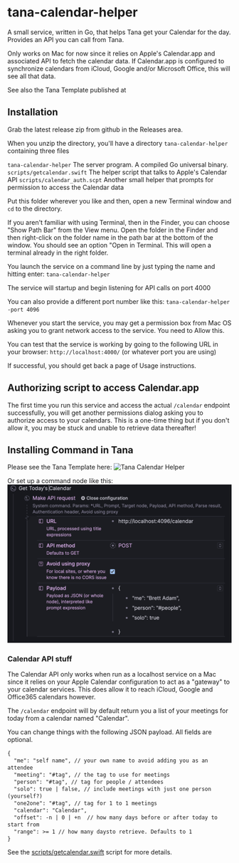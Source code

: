 # tana-calendar-helper
A small service, written in Go, that helps Tana get your Calendar for the day. Provides an API you can call from Tana. 

Only works on Mac for now since it relies on Apple's Calendar.app and associated API to fetch the calendar data. If Calendar.app is configured to synchronize calendars from iCloud, Google and/or Microsoft Office, this will see all that data.

See also the Tana Template published at 

## Installation
Grab the latest release zip from github in the Releases area.

When you unzip the directory, you'll have a directory `tana-calendar-helper` containing three files 

`tana-calendar-helper` The server program. A compiled Go universal binary.
`scripts/getcalendar.swift` The helper script that talks to Apple's Calendar API
`scripts/calendar_auth.scpt` Another small helper that prompts for permission to access the Calendar data

Put this folder wherever you like and then, open a new Terminal window and `cd` to the directory.

If you aren't familiar with using Terminal, then in the Finder, you can choose "Show Path Bar" from the View menu.
Open the folder in the Finder and then right-click on the folder name in the path bar at the bottom of the window.
You should see an option "Open in Terminal. This will open a terminal already in the right folder.

You launch the service on a command line by just typing the name and hitting enter:
`tana-calendar-helper`

The service will startup and begin listening for API calls on port 4000

You can also provide a different port number like this:
`tana-calendar-helper -port 4096`

Whenever you start the service, you may get a permission box from Mac OS asking you to grant network access to the service. You need to Allow this.

You can test that the service is working by going to the following URL in your browser:
`http://localhost:4000/`  (or whatever port you are using)

If successful, you should get back a page of Usage instructions.

## Authorizing script to access Calendar.app
The first time you run this service and access the actual `/calendar` endpoint successfully, you will get another permissions dialog asking you to authorize access to your calendars. This is a one-time thing but if you don't allow it, you may be stuck and unable to retrieve data thereafter!

## Installing Command in Tana
Please see the Tana Template here:
![Tana Calendar Helper](https://app.tana.inc/?bundle=cVYW2gX8nY.WUDhKchZDK "Tana Calendar Helper config")

Or set up a command node like this:
![Getting Usage into Tana](assets/tana-calendar-helper-command.png?raw=true "Tana Command Node")

### Calendar API stuff

The Calendar API only works when run as a localhost service on a Mac since it relies on your Apple Calendar configuration to act as a "gateway" to your calendar services. This does allow it to reach iCloud, Google and Office365 calendars however.

The `/calendar` endpoint will by default return you a list of your meetings for today from a calendar named "Calendar".

You can change things with the following JSON payload. All fields are optional.

```
{
  "me": "self name", // your own name to avoid adding you as an attendee
  "meeting": "#tag", // the tag to use for meetings
  "person": "#tag", // tag for people / attendees
  "solo": true | false, // include meetings with just one person (yourself?)
  "one2one": "#tag", // tag for 1 to 1 meetings
  "calendar": "Calendar",
  "offset": -n | 0 | +n  // how many days before or after today to start from
  "range": >= 1 // how many daysto retrieve. Defaults to 1
}
```

See the [scripts/getcalendar.swift](scripts/getcalendar.swift) script for more details.